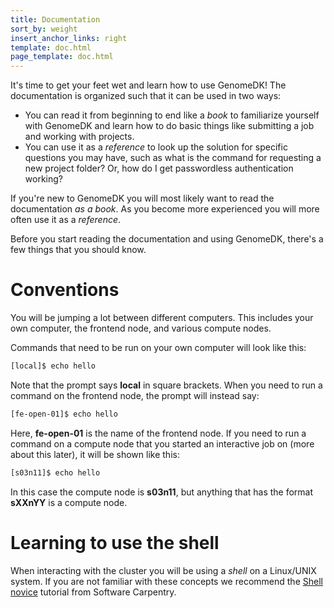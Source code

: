 ```yaml
---
title: Documentation
sort_by: weight
insert_anchor_links: right
template: doc.html
page_template: doc.html
---
```


It's time to get your feet wet and learn how to use GenomeDK! The
documentation is organized such that it can be used in two ways:

-   You can read it from beginning to end like a *book* to familiarize
    yourself with GenomeDK and learn how to do basic things like
    submitting a job and working with projects.
-   You can use it as a *reference* to look up the solution for specific
    questions you may have, such as what is the command for requesting a
    new project folder? Or, how do I get passwordless authentication
    working?

If you're new to GenomeDK you will most likely want to read the
documentation *as a book*. As you become more experienced you will more
often use it as a *reference*.

Before you start reading the documentation and using GenomeDK, there's
a few things that you should know.

# Conventions

You will be jumping a lot between different computers. This includes
your own computer, the frontend node, and various compute nodes.

Commands that need to be run on your own computer will look like this:

```bash
[local]$ echo hello
```

Note that the prompt says **local** in square brackets. When you need to
run a command on the frontend node, the prompt will instead say:

```bash
[fe-open-01]$ echo hello
```

Here, **fe-open-01** is the name of the frontend node. If you need to
run a command on a compute node that you started an interactive job on
(more about this later), it will be shown like this:

```bash
[s03n11]$ echo hello
```

In this case the compute node is **s03n11**, but anything that has the
format **sXXnYY** is a compute node.

# Learning to use the shell

When interacting with the cluster you will be using a *shell* on a
Linux/UNIX system. If you are not familiar with these concepts we
recommend the [Shell
novice](https://swcarpentry.github.io/shell-novice/) tutorial from
Software Carpentry.
